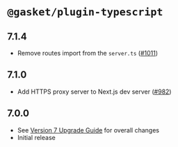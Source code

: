 # `@gasket/plugin-typescript`

## 7.1.4

- Remove routes import from the `server.ts` ([#1011])

## 7.1.0

- Add HTTPS proxy server to Next.js dev server ([#982])

## 7.0.0

- See [Version 7 Upgrade Guide] for overall changes
- Initial release

[Version 7 Upgrade Guide]: /docs/upgrade-to-7.md

[#982]: https://github.com/godaddy/gasket/pull/982
[#1011]: https://github.com/godaddy/gasket/pull/1011
